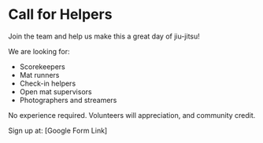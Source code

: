 # Call for Helpers

Join the team and help us make this a great day of jiu-jitsu!

We are looking for:
- Scorekeepers
- Mat runners
- Check-in helpers
- Open mat supervisors
- Photographers and streamers

No experience required. Volunteers will appreciation, and community credit.

Sign up at: [Google Form Link]
